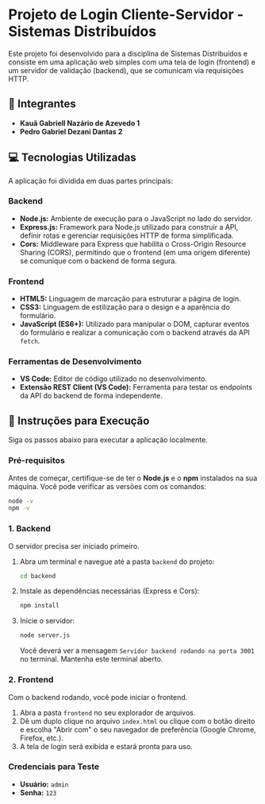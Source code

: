 # Projeto de Login Cliente-Servidor - Sistemas Distribuídos

Este projeto foi desenvolvido para a disciplina de Sistemas Distribuídos e consiste em uma aplicação web simples com uma tela de login (frontend) e um servidor de validação (backend), que se comunicam via requisições HTTP.

## 👥 Integrantes

* **Kauã Gabriell Nazário de Azevedo 1**
* **Pedro Gabriel Dezani Dantas 2**

## 💻 Tecnologias Utilizadas

A aplicação foi dividida em duas partes principais:

### Backend

* **Node.js:** Ambiente de execução para o JavaScript no lado do servidor.
* **Express.js:** Framework para Node.js utilizado para construir a API, definir rotas e gerenciar requisições HTTP de forma simplificada.
* **Cors:** Middleware para Express que habilita o Cross-Origin Resource Sharing (CORS), permitindo que o frontend (em uma origem diferente) se comunique com o backend de forma segura.

### Frontend

* **HTML5:** Linguagem de marcação para estruturar a página de login.
* **CSS3:** Linguagem de estilização para o design e a aparência do formulário.
* **JavaScript (ES6+):** Utilizado para manipular o DOM, capturar eventos do formulário e realizar a comunicação com o backend através da API `fetch`.

### Ferramentas de Desenvolvimento

* **VS Code:** Editor de código utilizado no desenvolvimento.
* **Extensão REST Client (VS Code):** Ferramenta para testar os endpoints da API do backend de forma independente.

## 🚀 Instruções para Execução

Siga os passos abaixo para executar a aplicação localmente.

### Pré-requisitos

Antes de começar, certifique-se de ter o **Node.js** e o **npm** instalados na sua máquina. Você pode verificar as versões com os comandos:
```bash
node -v
npm -v
```

### 1. Backend

O servidor precisa ser iniciado primeiro.

1.  Abra um terminal e navegue até a pasta `backend` do projeto:
    ```bash
    cd backend
    ```
2.  Instale as dependências necessárias (Express e Cors):
    ```bash
    npm install
    ```
3.  Inicie o servidor:
    ```bash
    node server.js
    ```
    Você deverá ver a mensagem `Servidor backend rodando na porta 3001` no terminal. Mantenha este terminal aberto.

### 2. Frontend

Com o backend rodando, você pode iniciar o frontend.

1.  Abra a pasta `frontend` no seu explorador de arquivos.
2.  Dê um duplo clique no arquivo `index.html` ou clique com o botão direito e escolha "Abrir com" o seu navegador de preferência (Google Chrome, Firefox, etc.).
3.  A tela de login será exibida e estará pronta para uso.

### Credenciais para Teste

* **Usuário:** `admin`
* **Senha:** `123`